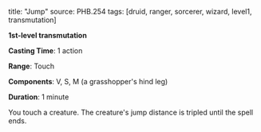 title: "Jump"
source: PHB.254
tags: [druid, ranger, sorcerer, wizard, level1, transmutation]

**1st-level transmutation**

**Casting Time**: 1 action

**Range**: Touch

**Components**: V, S, M (a grasshopper's hind leg)

**Duration**: 1 minute

You touch a creature. The creature's jump distance is tripled until the spell ends.
